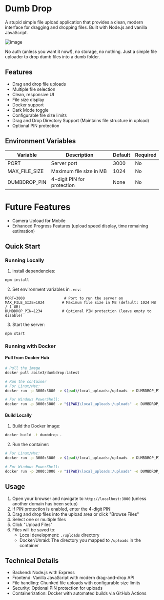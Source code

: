 # Dumb Drop

A stupid simple file upload application that provides a clean, modern interface for dragging and dropping files. Built with Node.js and vanilla JavaScript.

![image](https://github.com/user-attachments/assets/2e39d8ef-b250-4689-9553-a580f11c06a7)


No auth (unless you want it now!), no storage, no nothing. Just a simple file uploader to drop dumb files into a dumb folder.

## Features

- Drag and drop file uploads
- Multiple file selection
- Clean, responsive UI
- File size display
- Docker support
- Dark Mode toggle
- Configurable file size limits
- Drag and Drop Directory Support (Maintains file structure in upload)
- Optional PIN protection

## Environment Variables

| Variable      | Description                | Default | Required |
|--------------|----------------------------|---------|----------|
| PORT         | Server port                | 3000    | No       |
| MAX_FILE_SIZE| Maximum file size in MB    | 1024    | No       |
| DUMBDROP_PIN | 4-digit PIN for protection | None    | No       |

# Future Features
- Camera Upload for Mobile
- Enhanced Progress Features (upload speed display, time remaining estimation)


## Quick Start

### Running Locally

1. Install dependencies:
```bash
npm install
```

2. Set environment variables in `.env`:
```env
PORT=3000                  # Port to run the server on
MAX_FILE_SIZE=1024        # Maximum file size in MB (default: 1024 MB / 1 GB)
DUMBDROP_PIN=1234         # Optional PIN protection (leave empty to disable)
```

3. Start the server:
```bash
npm start
```

### Running with Docker

#### Pull from Docker Hub
```bash
# Pull the image
docker pull abite3/dumbdrop:latest

# Run the container
# For Linux/Mac:
docker run -p 3000:3000 -v $(pwd)/local_uploads:/uploads -e DUMBDROP_PIN=1234 abite3/dumbdrop:latest

# For Windows PowerShell:
docker run -p 3000:3000 -v "${PWD}\local_uploads:/uploads" -e DUMBDROP_PIN=1234 abite3/dumbdrop:latest
```

#### Build Locally
1. Build the Docker image:
```bash
docker build -t dumbdrop .
```

2. Run the container:
```bash
# For Linux/Mac:
docker run -p 3000:3000 -v $(pwd)/local_uploads:/uploads -e DUMBDROP_PIN=1234 dumbdrop

# For Windows PowerShell:
docker run -p 3000:3000 -v "${PWD}\local_uploads:/uploads" -e DUMBDROP_PIN=1234 dumbdrop
```

## Usage

1. Open your browser and navigate to `http://localhost:3000` (unless another domain has been setup)
2. If PIN protection is enabled, enter the 4-digit PIN
3. Drag and drop files into the upload area or click "Browse Files"
4. Select one or multiple files
5. Click "Upload Files"
6. Files will be saved to:
   - Local development: `./uploads` directory
   - Docker/Unraid: The directory you mapped to `/uploads` in the container

## Technical Details

- Backend: Node.js with Express
- Frontend: Vanilla JavaScript with modern drag-and-drop API
- File handling: Chunked file uploads with configurable size limits
- Security: Optional PIN protection for uploads
- Containerization: Docker with automated builds via GitHub Actions
